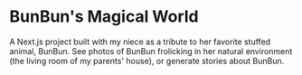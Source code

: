 # BunBun's Magical World

A Next.js project built with my niece as a tribute to her favorite stuffed animal, BunBun.  See photos of BunBun frolicking in her natural environment (the living room of my parents' house), or generate stories about BunBun.
